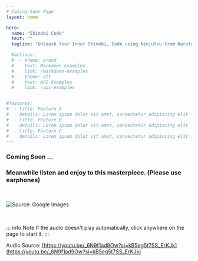 ```yaml
---
# Coming-Soon Page
layout: home

hero:
  name: "Shinobi Code"
  text: ""
  tagline: "Unleash Your Inner Shinobi, Code using Ninjutsu from Naruto!"

  #actions:
  #  - theme: brand
  #    text: Markdown Examples
  #    link: /markdown-examples
  #  - theme: alt
  #    text: API Examples
  #    link: /api-examples


#features:
#  - title: Feature A
#    details: Lorem ipsum dolor sit amet, consectetur adipiscing elit
#  - title: Feature B
#    details: Lorem ipsum dolor sit amet, consectetur adipiscing elit
#  - title: Feature C
#    details: Lorem ipsum dolor sit amet, consectetur adipiscing elit
---
```


### Coming Soon ...

### Meanwhile listen and enjoy to this masterpiece. (Please use earphones)

<p style="padding:2rem 0">
    <img src="/naruto-jiraiya.jpg" title="Source: Google Images"/>
</p>

::: info Note
If the audio doesn't play automatically, click anywhere on the page to start it.
:::

Audio Source: [https://youtu.be/_6N9f1ad9Ow?si=kB5eg5t7SS_ErKJk](https://youtu.be/_6N9f1ad9Ow?si=kB5eg5t7SS_ErKJk)

<audio id="myaudio" autoplay>
    <source src="/samidare.mp3" type="audio/mpeg">
    Your browser does not support the audio element.
</audio>

<script>
  if (typeof window !== 'undefined' && typeof document !== 'undefined') {
    document.addEventListener('click', () => {
      const audio = document.getElementById('myaudio');
      if (audio) {
        audio.play();
      }
    });
}
</script>
